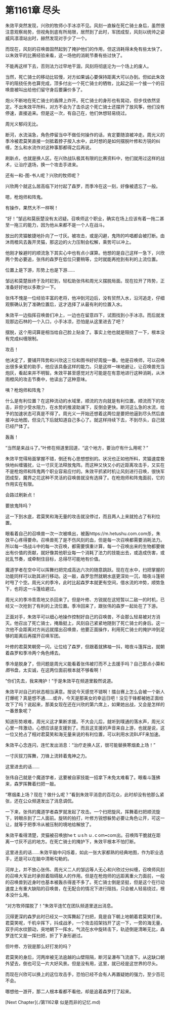 # 第1161章 尽头

朱效平突然发现，兴欣的牧师小手冰凉不见。风刻一直躲在死亡骑士身后，虽然很注意观察局势，但视角到底有所局限，居然到了此时，军团成型，风刻以统帅之姿威风凛凛站出时，赫然发现对手少了一个。

而现在，风刻的召唤兽固然起到了掩护他们的作用，但这消耗得未免有些太快了。以朱效平的比赛经验来看，这一场他的消耗节奏有些过快了。

不能再这样下去，否则法力过早地干涸，风刻将彻底沦为一个场上的废人。

当然，死亡骑士的移动比较慢，对方如果诚心要保持距离大可以办到。但如此朱效平的阻挠任务也算完成，顶多付出一个死亡骑士的牺牲，比起之前一个接一个的召唤兽被叫出给他们留守身后要廉价多了。

炮火不断地在死亡骑士的盾牌上炸开。死亡骑士的身形也有晃动，但步伐依然坚定。不出朱效平所料，对方不会为了击杀这个死亡骑士还摆开了放风筝，他们没有停速，直接追来。但是这一次，有自己在，他们休想轻易绕过。

周光义郁闷无比。

断河，水流湍急，角色停留当中不做任何操作的话，肯定要随浪被冲走。周光义的季冷被君莫笑直接一剑抵着脖子按入水中，此时想的是如何摆脱叶修和方锐的纠缠，怎么和水流作对这种事那都得之后再说。

刷新点，也就是换人区。在兴欣战队极其有限的比赛资料中，他们就用过这样的战术，让治疗退场，换一个攻击手进来。

还有一和-图-书人呢？兴欣的牧师呢？

兴欣两个就这么居高临下对付起了森罗，而季冷在这一刻，好像被遗忘了一般。

嗯，枪炮师和阵鬼。

有操作，果然大不一样啊！

“好！”邹远和莫辰楚没有太迟疑。召唤师这个职业，确实在场上应该有着一拖二甚至一拖三的能力，因为他从来都不是一个人在战斗。

放出的灵猫敏捷地扑向了一寸灰。被攻击，或是闪避，鬼阵的吟唱都会被打断。由沐雨橙风去轰开灵猫，那这边的火力压制会松解，乘势可以冲上。

他刚才躲避时的顺流急下其实心中也有点小谋算。他想的是自己这样一急下，兴欣两个势必要追，张伟的森罗在低位只要稍等，立时就能再抢到有利的上流位置。

位置上是下游，形势上也是下游……

邹远和莫楚辰终于及时赶到，轻松助张伟和周光义摆脱局面。现在拉开了阵势，正准备好好地以多欺少一下。

张伟不愧是一位经验丰富的老将，他冲到河边后，没有贸然入水，沿河追走，仔细观察确认到了准确位置后，这才选择了从最有利的位置入水。

朱效平一边指挥召唤兽们冲上，一边也在留意四下，试图找到小手冰凉。而后就发现那边石林的一个入口，小手冰凉，恐怕是从这里进去了吧？

摆脱，这个用词算是相当给自己脸上贴金了。事实上他也就是阻挠了一下，根本没有完成纠缠限制。

攻击！

他决定了，要铺开阵势和兴欣这三位和图书好好周旋一番。他是召唤师，可以召唤出很多亲爱的助手，他应该具备这样的能力。只是这样一味地避让，让召唤兽充当炮灰，看起来并不明智。朱效平甚至感觉对方可能是在有意地进行这种消耗，从沐雨橙风的攻击节奏中，他读出了这种意味。

咦？枪炮师和阵鬼？

什么是有利位置？在这种流动的水域里，顺流的方向就是有利位置。顺流而下的攻击，非但少受水阻力，在水势的推波助澜下，反倒会更快。断河这么急的水流，给予的加速状态可真是不得了。周光义一开始还想着这两位是要把他逼到尽头然后直接冲出地图，但没几下后就知道自己多心了。就这样持续下去，不到尽头，自己就已经尸体了。

轰轰！

“当然是来战斗了。”叶修在频道里回道，“这个地方，要治疗有什么用呢？”

朱效平觉得局面掌握不错，倒还有心思想想别的。状况也正如他所料，灵猫速度极快地纠缠骚扰，让一寸灰无法释放鬼阵。而这种又快又小的近距离攻击手，又实在不是枪炮师和阵鬼两个职业容易应付的。朱效平抓紧时机让风刻进行召唤，很快军团成型，魔界之花这种不灵活的召唤兽就没有选择了。在枪炮师和阵鬼面前，它的作用实在有限。

会路过刷新点！

要放鬼阵吗？

这一下到水底，君莫笑和海无量的攻击就没停过，而且两人上来就抢占了有利位置。

眼看着自己的召唤兽一次一次被唤出，被轰https://m.hetushu.com.com杀，朱效平心疼得要命。召唤兽死了是不伤风刻的血，但是每一次召唤都需要消耗法力。所以每一场战斗中的每一次召唤，都需要慎重计算，每一个召唤出来的生物都要做出有价值的贡献，就好像其他职业每一个消耗了法力的技能出去，或造成伤害，或扰乱节奏，或牵制住目标，总得尽可能地有价值。

魔道学者在空中可以挥舞扫把完成高达六次的随意跳跃。现在在水中，扫把掌握的功能同样可以助其进行移动。这一敲，森罗忽然就朝水底更深处一沉，暗夜斗篷顿时甩了个空。周光义的季冷，此时比起森罗本就更有空间，借水流的冲势，顺势急下，也将这一斗篷给避过。

周光义的季冷乖乖地又杀回来了。但是叶修、方锐就在这短暂以二敌一的时机，已经又一次抢到了有利的上流位置。季冷回来了，跟张伟的森罗一起处在了下游。

正面对手，朱效平可以细心地操作控制好自己的召唤兽，不会那么轻易被对方消灭。他召出了死亡骑士，掩盾挺上，风刻自己紧紧地随到了死亡骑士的身后。这一次他不会距离对方尚远就摆出召唤兽，他要正面操作，利用死亡骑士的掩护冲到足够的距离后再摆开召唤军团。

叶修的君莫笑朝旁一闪，让位给了森罗，但跟着就拂袖一抖，暗夜斗篷挥出，就朝着森罗和季冷两个角色缚去。

季冷是脱身了，但问题是周光义能看着张伟被打而不上去援手吗？自己那点小算和*图*书盘，太实诚，在这两位面前根本就不够看啊！

“你们先去，我来掩护！”于是朱效平在频道里毅然说道。

朱效平对自己的状态相当满意。按说今天感觉不错啊！擂台赛上怎么会被一个新人打爆呢？真是想不通……或许，今天是那美女的幸运日吧！没见于锋都被她正面给攻下了吗？说起来，那美女现在还在兴欣的第六席上，如果她出战，又会是怎样的一番景象呢？

知道形势艰难，周光义这才果断求援。不大会儿后，就听到噗通的落水声，周光义心里一阵激动，心想应该是支援到了。而且这支援的声音来自上游，也就是说，这一位又抢占了相对君莫笑和海无量来说的有利位置，可以利用水流BUFF来加速。

朱效平心念连闪，连忙发出消息：“治疗走换人区，很可能替换寒烟柔上场！”

一寸灰拔刀挥舞，刀锋上流转着鬼神之力。

这里进去的话……

张伟自己就是个魔道学者，这要被自家技能一招拿下未免太难看了。眼看斗篷拂来，森罗挥舞着扫把一敲。

“寒烟柔上场？现在？做什么呢？”看到朱效平消息的百花众，此时却没有他那么紧张，还在公众频道发出了消息调侃。

一下来，张伟的魔道学者森罗就发起了攻击。一个扫把旋风，挥舞着扫把顺流旋下，转眼杀到了二人面前。旋转的拍打，叶修方锐想躲势必要让角色让开，可这一让，就等于把季冷从被压制的境地给解放了。

朱效平看得清楚，灵猫被召唤放heｔｕsｈｕ.ｃom•com出。召唤阵干脆就在距离一寸灰不远的地方。在死亡骑士的掩护下，朱效平根本不怕打断。

这里进去的话……朱效平脑中闪烁着，如此一张大家都熟的经典地图，作为职业选手，还是可以在脑中清晰勾勒的。

河岸上，并不放心张伟、周光义二人的邹远等人无心和兴欣过分纠缠，召唤师风刻的召唤大军此时承担着阻碍敌人的作用。但是在枪炮师的远距离重火力面前，一般的召唤兽到近身时也基本被轰杀得差不多了。死亡骑士倒是坚挺，但是这个在行动速度上有重大缺陷的召唤兽，在无配合的情况下进行阻挡，只会被人轻易绕过，根本没什么用。

“对方牧师摆脱了！”朱效平连忙在团队频道里送出消息。

沉得更深的森罗此时已经又一次挥舞起了扫把，竟是自下朝上地朝着君莫笑打来。君莫笑呢，千机伞挥下，抖成战矛，一个攻击招架挡开了这一下，一旁的海无量，双手间水纹颤动，突地朝下一挥水，气流在水中旋转击下，轨迹倒是清晰无比，森罗连忙又是一挥扫把，折了下身形避过。

但叶修、方锐是那么好打发的吗？

君莫笑的身后，河两岸被无法逾越的山壁阻隔，断河呈瀑布飞流直下。从这缺口朝外望去，倒也可见一片大好风景。但是没有用，这里，就已经是这世界的尽头。

而现在兴欣可以换上的这位攻击手，恐怕已经不会有人再置疑她的强力，至少百花不会。

哪想他一游开，那二人根本看都不看他，却是追着森罗打了起来。



[Next Chapter](./第1162章 似是而非的记忆.md)